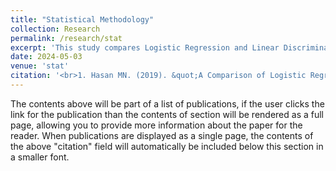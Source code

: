 ```yaml
---
title: "Statistical Methodology"
collection: Research
permalink: /research/stat
excerpt: 'This study compares Logistic Regression and Linear Discriminant Analysis for predicting school attrition among female students in Bangladesh. By evaluating these methods' effectiveness, we applied logistic regression to forecast attrition risk and compared the predictive and classification accuracy of both models using real data (1). Additionally, in response to Bangladesh's severe dengue outbreak in 2023, the study explores advanced machine learning techniques—GRU, RNN, and LSTM—to improve dengue forecasting. Unlike previous research, this study integrates a broader range of factors and algorithms, analyzing data from January 2000 to December 2022 to enhance prediction accuracy and support proactive public health measures (2).'
date: 2024-05-03
venue: 'stat'
citation: '<br>1. Hasan MN. (2019). &quot;A Comparison of Logistic Regression and Linear Discriminant Analysis in Predicting of Female Students Attrition from School in Bangladesh.&quot; <i>IEEE</i>. https://doi.org/10.1109/EICT48899.2019.9068776. <br> 2. Hasan MN. (2024). &quot;Deep Learning Based Forecasting Models of Dengue Outbreak in Bangladesh: Comparative Analysis of LSTM, RNN, and GRU Models Using Multivariate Variables with a Two-Decade Dataset.&quot; <i>IEEE</i>. https://doi.org/10.1109/ICSSES62373.2024.10561382.'
---
```


The contents above will be part of a list of publications, if the user clicks the link for the publication than the contents of section will be rendered as a full page, allowing you to provide more information about the paper for the reader. When publications are displayed as a single page, the contents of the above "citation" field will automatically be included below this section in a smaller font.
